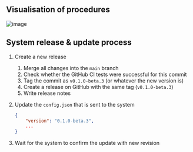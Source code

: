 ## Visualisation of procedures

![image](https://github.com/tum-esm/hermes/assets/59452158/a10f4aca-a7c7-4103-83d3-f5664716ada8)

## System release & update process

1. Create a new release
   1. Merge all changes into the `main` branch
   2. Check whether the GitHub CI tests were successful for this commit
   3. Tag the commit as `v0.1.0-beta.3` (or whatever the new version is)
   4. Create a release on GitHub with the same tag (`v0.1.0-beta.3`)
   5. Write release notes


2. Update the `config.json` that is sent to the system
    ```json
    {
        "version": "0.1.0-beta.3",
        ...
    }
    ```

3. Wait for the system to confirm the update with new revision

